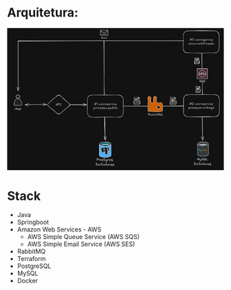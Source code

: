 # Arquitetura:
![arquitetura](/assets/arquitetura.png)

# Stack
- Java
- Springboot
- Amazon Web Services - AWS
    - AWS Simple Queue Service (AWS SQS)
    - AWS Simple Email Service (AWS SES)
- RabbitMQ
- Terraform 
- PostgreSQL
- MySQL
- Docker


